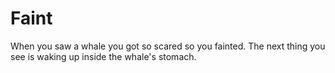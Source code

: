 # Faint
When you saw a whale you got so scared so you fainted. The next thing you see is waking up inside the whale's stomach. 
